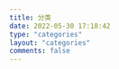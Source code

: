 ```yaml
---
title: 分类
date: 2022-05-30 17:18:42
type: "categories"
layout: "categories"
comments: false
---
```

